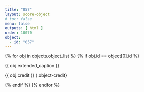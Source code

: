 ```yaml
---
title: "057"
layout: score-object
# toc: false
menu: false
outputs: [ html ]
order: 10070
object:
  - id: "057"
---
```


{% for obj in objects.object_list %}
{% if obj.id == object[0].id %}

{{ obj.extended_caption }}

{{ obj.credit }} {.object-credit}

{% endif %}
{% endfor %}
